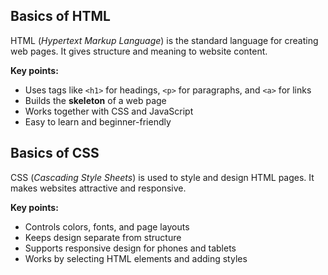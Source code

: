 ## Basics of HTML

HTML (*Hypertext Markup Language*) is the standard language for creating web pages. It gives structure and meaning to website content.

**Key points:**
- Uses tags like `<h1>` for headings, `<p>` for paragraphs, and `<a>` for links
- Builds the **skeleton** of a web page
- Works together with CSS and JavaScript
- Easy to learn and beginner-friendly
## Basics of CSS  

CSS (*Cascading Style Sheets*) is used to style and design HTML pages. It makes websites attractive and responsive.

**Key points:**
- Controls colors, fonts, and page layouts  
- Keeps design separate from structure  
- Supports responsive design for phones and tablets  
- Works by selecting HTML elements and adding styles  
